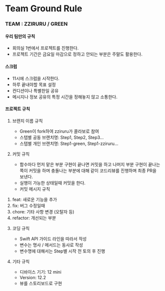 # Team Ground Rule

### TEAM : ZZIRURU / GREEN

#### 우리 팀만의 규칙
- 회의실 1번에서 프로젝트를 진행한다.
- 프로젝트 기간은 금요일 마감으로 정하고 안되는 부분은 주말도 활용한다.

#### 스크럼
- 11시에 스크럼을 시작한다.
- 하루 끝내야할 목표 설정
- 컨디션이나 특별한일 공유
- 메시지나 정보 공유의 특정 시간을 정해놓지 않고 소통한다.

#### 프로젝트 규칙
1. 브랜치 이름 규칙
   - Green이 fork하여 zziruru가 콜라보로 참여
   - 스텝별 공동 브랜치명: Step1, Step2, Step3…
   - 스텝별 개인 브랜치명: Step1-green, Step1-zziruru…
   
2. 커밋 규칙
   - 함수마다 먼저 맡은 부분 구현이 끝나면 커밋을 하고 나머지 부분 구현이 끝나는 쪽이 커밋을 하며 충돌나는 부분에 대해 같이 코드리뷰를 진행하며 최종 PR을 보낸다.
   - 실행이 가능한 상태일때 커밋을 한다.
   - 커밋 메시지 규칙
 1) feat: 새로운 기능을 추가
2) fix: 버그 수정일때 
3) chore: 기타 사항 변경 (오탈자 등)
4) refactor: 개선되는 부분

3. 코딩 규칙
   - Swift API 가이드 라인을 따라서 작성
   - 변수는 명사 / 메서드는 동사로 작성
   - 변수명에 대해서는 Step별 시작 전 토의 후 진행

4. 기타 규칙
   - 디바이스 기기: 12 mini
   - Version: 12.2
   - 뷰를 스토리보드로 구현
